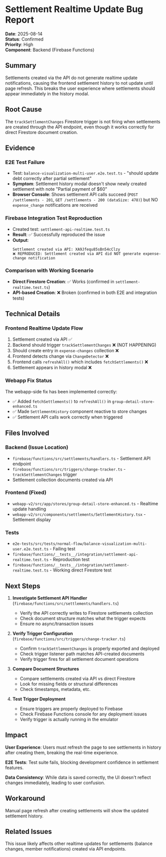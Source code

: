 # Settlement Realtime Update Bug Report

**Date**: 2025-08-14  
**Status**: Confirmed  
**Priority**: High  
**Component**: Backend (Firebase Functions)

## Summary

Settlements created via the API do not generate realtime update notifications, causing the frontend settlement history to not update until page refresh. This breaks the user experience where settlements should appear immediately in the history modal.

## Root Cause

The `trackSettlementChanges` Firestore trigger is not firing when settlements are created through the API endpoint, even though it works correctly for direct Firestore document creation.

## Evidence

### E2E Test Failure
- Test: `balance-visualization-multi-user.e2e.test.ts` - "should update debt correctly after partial settlement"
- **Symptom**: Settlement history modal doesn't show newly created settlement with note "Partial payment of $60"
- **Browser Console**: Shows settlement API calls succeed (`POST /settlements - 201`, `GET /settlements - 200 (dataSize: 478)`) but NO `expense_change` notifications are received

### Firebase Integration Test Reproduction
- Created test: `settlement-api-realtime.test.ts`
- **Result**: ✅ Successfully reproduced the issue
- **Output**: 
  ```
  Settlement created via API: XA9Jfequ85sBn54cClzy
  ❌ REPRODUCED: Settlement created via API did NOT generate expense-change notification
  ```

### Comparison with Working Scenario
- **Direct Firestore Creation**: ✅ Works (confirmed in `settlement-realtime.test.ts`)
- **API-based Creation**: ❌ Broken (confirmed in both E2E and integration tests)

## Technical Details

### Frontend Realtime Update Flow
1. Settlement created via API ✅
2. Backend should trigger `trackSettlementChanges` ❌ (NOT HAPPENING)
3. Should create entry in `expense-changes` collection ❌
4. Frontend detects change via `ChangeDetector` ❌
5. Frontend calls `refreshAll()` which includes `fetchSettlements()` ❌
6. Settlement appears in history modal ❌

### Webapp Fix Status
The webapp-side fix has been implemented correctly:
- ✅ Added `fetchSettlements()` to `refreshAll()` in `group-detail-store-enhanced.ts`
- ✅ Made `SettlementHistory` component reactive to store changes
- ✅ Settlement API calls work correctly when triggered

## Files Involved

### Backend (Issue Location)
- `firebase/functions/src/settlements/handlers.ts` - Settlement API endpoint
- `firebase/functions/src/triggers/change-tracker.ts` - `trackSettlementChanges` trigger
- Settlement collection documents created via API

### Frontend (Fixed)
- `webapp-v2/src/app/stores/group-detail-store-enhanced.ts` - Realtime update handling
- `webapp-v2/src/components/settlements/SettlementHistory.tsx` - Settlement display

### Tests
- `e2e-tests/src/tests/normal-flow/balance-visualization-multi-user.e2e.test.ts` - Failing test
- `firebase/functions/__tests__/integration/settlement-api-realtime.test.ts` - Reproduction test
- `firebase/functions/__tests__/integration/settlement-realtime.test.ts` - Working direct Firestore test

## Next Steps

1. **Investigate Settlement API Handler** (`firebase/functions/src/settlements/handlers.ts`)
   - Verify the API correctly writes to Firestore settlements collection
   - Check document structure matches what the trigger expects
   - Ensure no async/transaction issues

2. **Verify Trigger Configuration** (`firebase/functions/src/triggers/change-tracker.ts`)
   - Confirm `trackSettlementChanges` is properly exported and deployed
   - Check trigger listener path matches API-created documents
   - Verify trigger fires for all settlement document operations

3. **Compare Document Structures**
   - Compare settlements created via API vs direct Firestore
   - Look for missing fields or structural differences
   - Check timestamps, metadata, etc.

4. **Test Trigger Deployment**
   - Ensure triggers are properly deployed to Firebase
   - Check Firebase Functions console for any deployment issues
   - Verify trigger is actually running in the emulator

## Impact

**User Experience**: Users must refresh the page to see settlements in history after creating them, breaking the real-time experience.

**E2E Tests**: Test suite fails, blocking development confidence in settlement features.

**Data Consistency**: While data is saved correctly, the UI doesn't reflect changes immediately, leading to user confusion.

## Workaround

Manual page refresh after creating settlements will show the updated settlement history.

## Related Issues

This issue likely affects other realtime updates for settlements (balance changes, member notifications) created via API endpoints.
